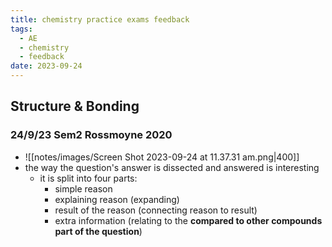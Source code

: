 ```yaml
---
title: chemistry practice exams feedback
tags:
  - AE
  - chemistry
  - feedback
date: 2023-09-24
---
```

## Structure & Bonding
### 24/9/23 Sem2 Rossmoyne 2020
- ![[notes/images/Screen Shot 2023-09-24 at 11.37.31 am.png|400]]
- the way the question's answer is dissected and answered is interesting
	- it is split into four parts:
		- simple reason
		- explaining reason (expanding)
		- result of the reason (connecting reason to result)
		- extra information (relating to the **compared to other compounds part of the question**)